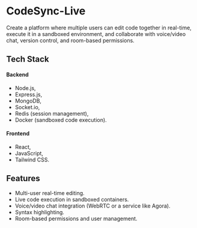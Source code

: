 # CodeSync-Live

Create a platform where multiple users can edit code together in real-time, execute it in a sandboxed environment, and collaborate with voice/video chat, version control, and room-based permissions.




## Tech Stack
#### Backend
- Node.js, 
- Express.js, 
- MongoDB, 
- Socket.io, 
- Redis (session management), 
- Docker (sandboxed code execution).

#### Frontend
- React,
- JavaScript,
- Tailwind CSS.


## Features

- Multi-user real-time editing.
- Live code execution in sandboxed containers.
- Voice/video chat integration (WebRTC or a service like Agora).
- Syntax highlighting.
- Room-based permissions and user management.

